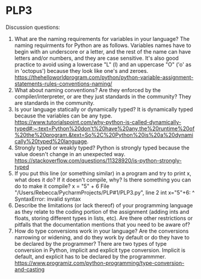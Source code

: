 # PLP3

Discussion questions:
1. What are the naming requirements for variables in your language?
  The naming requirments for Python are as follows. Variables names have to begin with an underscore or a letter, and the rest of the name can have letters and/or numbers, and they are case sensitive. It's also good practice to avoid using a lowercase "L" (l) and an uppercase "O" ('o' as in 'octopus') because they look like one's and zeroes. https://thehelloworldprogram.com/python/python-variable-assignment-statements-rules-conventions-naming/
2. What about naming conventions? Are they enforced by the compiler/interpreter, or are they just standards in the community?
  They are standards in the community.
3. Is your language statically or dynamically typed?
  It is dynamically typed because the variables can be any type.
  https://www.tutorialspoint.com/why-python-is-called-dynamically-typed#:~:text=Python%20don't%20have%20any,the%20runtime%20of%20the%20program.&text=So%2C%20Python%20is%20a%20dynamically%20typed%20language.
4. Strongly typed or weakly typed?
  Python is strongly typed because the value doesn't change in an unexpected way. https://stackoverflow.com/questions/11328920/is-python-strongly-typed
5. If you put this line (or something similar) in a program and try to print x, what does it
do? If it doesn't compile, why? Is there something you can do to make it compile? x = "5" + 6
  File "/Users/Rebecca/PycharmProjects/PLP#1/PLP3.py", line 2
    int x="5"+6:
        ^
SyntaxError: invalid syntax
6. Describe the limitations (or lack thereof) of your programming language as they relate to the coding portion of the assignment (adding ints and floats, storing different types in lists, etc). Are there other restrictions or pitfalls that the documentation mentions that you need to be aware of?
7. How do type conversions work in your language? Are the conversions narrowing or widening, and do they work by default or do they have to be declared by the programmer?
  There are two types of type conversion in Python, implicit and explicit type conversion. Implicit is default, and explicit has to be declared by the programmmer.
  https://www.programiz.com/python-programming/type-conversion-and-casting
